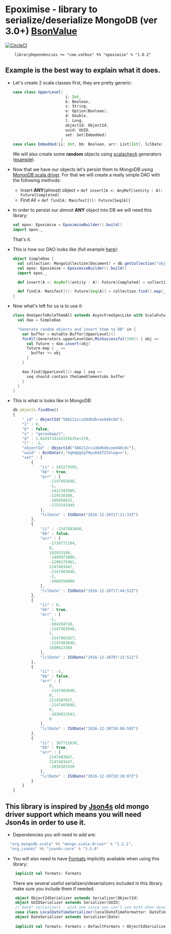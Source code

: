 # Epoximise - library to serialize/deserialize MongoDB (ver 3.0+) [BsonValue](http://mongodb.github.io/mongo-java-driver/3.4/javadoc/org/bson/BsonValue.html) 
[![CircleCI](https://circleci.com/gh/VATBox/Epoximise.svg?style=svg)](https://circleci.com/gh/VATBox/Epoximise)

```
    libraryDependencies += "com.vatbox" %% "epoximise" % "1.0.2"
```

## Example is the best way to explain what it does.
 * Let's create 2 scala classes first, they are pretty generic:
    
    ```scala
    case class UpperLevel(
                           i: Int,
                           b: Boolean,
                           s: String,
                           o: Option[Boolean],
                           d: Double,
                           l: Long,
                           objectId: ObjectId,
                           uuid: UUID,
                           set: Set[Embedded]
                         )
    case class Embedded(ii: Int, bb: Boolean, arr: List[Int], lclDate: LocalDateTime)
    ```
    We will also create some __random__ objects using [scalacheck](https://www.scalacheck.org) generators ([example](/src/test/scala/com/vatbox/epoximise/Generators.scala)).
 * Now that we have our objects let's persist them to MongoDB using [MongoDB scala driver](https://docs.mongodb.com/ecosystem/drivers/scala/). 
 For that we will create a really simple DAO with the following methods:
    - Insert __ANY__(almost) object = `def insert[A <: AnyRef](entity : A): Future[Completed]`
    - Find All = `def find[A: Manifest](): Future[Seq[A]]`
 * In order to persist our almost __ANY__ object into DB we will need this library:
    
    ```scala
    val epox: Epoximise = EpoximiseBuilder().build()
    import epox._
    ```
    That's it.
 * This is how our DAO looks like (full example [here](/src/test/scala/com/vatbox/epoximise/OneSpecToRuleThemAll.scala)):
    
    ```scala
    object SimpleDao {
      val collection: MongoCollection[Document] = db.getCollection("objects")
      val epox: Epoximise = EpoximiseBuilder().build()
      import epox._
    
      def insert[A <: AnyRef](entity : A): Future[Completed] = collection.insertOne(entity).head()
    
      def find[A: Manifest](): Future[Seq[A]] = collection.find().map(_.extract[A]).toFuture()
    }
    ```
 * Now what's left for us is to use it:
    
    ```scala
    class OneSpecToRuleThemAll extends AsyncFreeSpecLike with ScalaFutures with GeneratorDrivenPropertyChecks with Matchers with BeforeAndAfterAll{
      val dao = SimpleDao
    
      "Generate random objects and insert them to DB" in {
        var buffer = mutable.Buffer[UpperLevel]()
        forAll(Generators.upperLevelGen,MinSuccessful(100)) { obj =>
          val future = dao.insert(obj)
          future.map { _ =>
            buffer += obj
          }
        }
    
        dao.find[UpperLevel]().map { seq =>
          seq should contain theSameElementsAs buffer
        }
      }
    }
    ```
 * This is what is looks like in MongoDB:
    
    ```javascript
    db.objects.findOne()
    {
    	"_id" : ObjectId("586212cca36dbdbcee840c8d"),
    	"i" : 0,
    	"b" : false,
    	"s" : "qncavbapct",
    	"d" : 1.8429734143155635e+270,
    	"l" : -1,
    	"objectId" : ObjectId("586212cca36dbdbcee840c8c"),
    	"uuid" : BinData(4,"XqHqQgSgTHyubkEfZtGlog=="),
    	"set" : [
    		{
    			"ii" : 165273565,
    			"bb" : true,
    			"arr" : [
    				-2147483648,
    				-1,
    				-1422343589,
    				-329538388,
    				-109958632,
    				-1753241949
    			],
    			"lclDate" : ISODate("2016-12-26T17:21:33Z")
    		},
    		{
    			"ii" : -2147483648,
    			"bb" : false,
    			"arr" : [
    				-1730771104,
    				0,
    				192933199,
    				-1499973888,
    				-1290175961,
    				2147483647,
    				-2147483648,
    				-1,
    				-1688550900
    			],
    			"lclDate" : ISODate("2016-12-26T17:44:52Z")
    		},
    		{
    			"ii" : 0,
    			"bb" : true,
    			"arr" : [
    				-1,
    				-584284726,
    				-2147483648,
    				1,
    				-1547982927,
    				-2147483648,
    				1600623380
    			],
    			"lclDate" : ISODate("2016-12-26T07:15:51Z")
    		},
    		{
    			"ii" : -1,
    			"bb" : false,
    			"arr" : [
    				0,
    				-2147483648,
    				0,
    				2114507037,
    				-2147483648,
    				0,
    				-1938015543,
    				0
    			],
    			"lclDate" : ISODate("2016-12-26T10:06:59Z")
    		},
    		{
    			"ii" : 367712630,
    			"bb" : true,
    			"arr" : [
    				2147483647,
    				2147483647,
    				-2038381930
    			],
    			"lclDate" : ISODate("2016-12-26T10:28:07Z")
    		}
    	]
    }
    ```
## This library is inspired by [Json4s](https://github.com/json4s/json4s) old mongo driver support which means you will need Json4s in order to use it.
 * Dependencies you will need to add are:
  
  ```scala
    "org.mongodb.scala" %% "mongo-scala-driver" % "1.2.1",
    "org.json4s" %% "json4s-core" % "3.5.0"
  ```
 * You will also need to have [Formats](https://github.com/json4s/json4s/blob/3.6/core/src/main/scala/org/json4s/Formats.scala) implicitly available when using this library:
    
    ```scala
     implicit val formats: Formats
    ```
    There are several useful serializers/deserializers included in this library make sure you include them if needed.
    
    ```scala
     object ObjectIdSerializer extends Serializer[ObjectId]
     object UUIDSerializer extends Serializer[UUID]
     // Date* serializers - pick one since you can't use both when deserializing from MongoDB 
     case class LocalDateTimeSerializer(localDateTimeFormatter: DateTimeFormatter) extends Serializer[LocalDateTime]
     object DateSerializer extends Serializer[Date]
  
     implicit val formats: Formats = DefaultFormats + ObjectIdSerializer + LocalDateTimeSerializer() + UUIDSerializer
    ```
